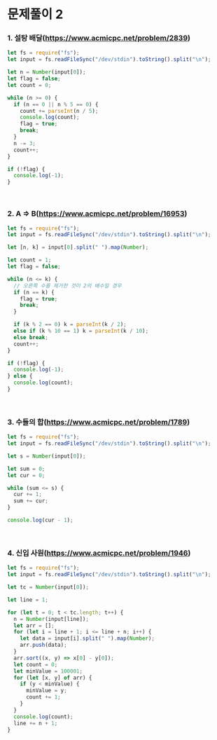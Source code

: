 # 문제풀이 2

### 1. 설탕 배달(https://www.acmicpc.net/problem/2839)

```js
let fs = require("fs");
let input = fs.readFileSync("/dev/stdin").toString().split("\n");

let n = Number(input[0]);
let flag = false;
let count = 0;

while (n >= 0) {
  if (n == 0 || n % 5 == 0) {
    count += parseInt(n / 5);
    console.log(count);
    flag = true;
    break;
  }
  n -= 3;
  count++;
}

if (!flag) {
  console.log(-1);
}
```

<br />

### 2. A => B(https://www.acmicpc.net/problem/16953)

```js
let fs = require("fs");
let input = fs.readFileSync("/dev/stdin").toString().split("\n");

let [n, k] = input[0].split(" ").map(Number);

let count = 1;
let flag = false;

while (n <= k) {
  // 오른쪽 수를 제거한 것이 2의 배수일 경우
  if (n == k) {
    flag = true;
    break;
  }

  if (k % 2 == 0) k = parseInt(k / 2);
  else if (k % 10 == 1) k = parseInt(k / 10);
  else break;
  count++;
}

if (!flag) {
  console.log(-1);
} else {
  console.log(count);
}
```

<br />

### 3. 수들의 합(https://www.acmicpc.net/problem/1789)

```js
let fs = require("fs");
let input = fs.readFileSync("/dev/stdin").toString().split("\n");

let s = Number(input[0]);

let sum = 0;
let cur = 0;

while (sum <= s) {
  cur += 1;
  sum += cur;
}

console.log(cur - 1);
```

<br />

### 4. 신입 사원(https://www.acmicpc.net/problem/1946)

```js
let fs = require("fs");
let input = fs.readFileSync("/dev/stdin").toString().split("\n");

let tc = Number(input[0]);

let line = 1;

for (let t = 0; t < tc.length; t++) {
  n = Number(input[line]);
  let arr = [];
  for (let i = line + 1; i <= line + n; i++) {
    let data = input[i].split(" ").map(Number);
    arr.push(data);
  }
  arr.sort((x, y) => x[0] - y[0]);
  let count = 0;
  let minValue = 100001;
  for (let [x, y] of arr) {
    if (y < minValue) {
      minValue = y;
      count += 1;
    }
  }
  console.log(count);
  line += n + 1;
}
```

<br />
